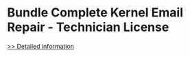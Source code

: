 # Bundle Complete Kernel Email Repair - Technician License
[>> Detailed information](https://secure.element5.com/esales/product.html?productid=300336787&affiliateid=200057808)
